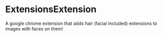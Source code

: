 # ExtensionsExtension
A google chrome extension that adds hair (facial included) extensions to images with faces on them!
